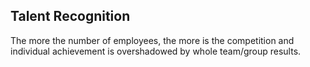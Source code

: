 ## Talent Recognition

The more the number of employees, the more is the competition and individual achievement is overshadowed by whole team/group results.